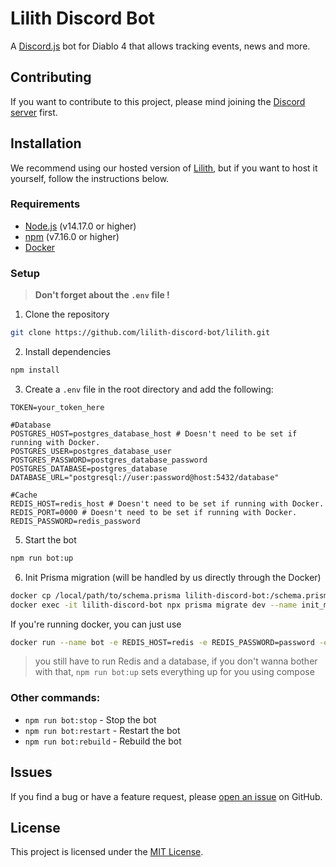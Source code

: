 # Lilith Discord Bot

A [Discord.js](https://discord.js.org/#/) bot for Diablo 4 that allows tracking events, news and more.

## Contributing

If you want to contribute to this project, please mind joining the [Discord server](https://discord.gg/Mv2yCrJK87) first.

## Installation

We recommend using our hosted version of [Lilith](https://lilith.mom), but if you want to host it yourself, follow the instructions below.

### Requirements

- [Node.js](https://nodejs.org/en/) (v14.17.0 or higher)
- [npm](https://www.npmjs.com/) (v7.16.0 or higher)
- [Docker](https://www.docker.com/)

### Setup

> **Don't forget about the `.env` file !**

1. Clone the repository

```bash
git clone https://github.com/lilith-discord-bot/lilith.git
```

2. Install dependencies

```bash
npm install
```

3. Create a `.env` file in the root directory and add the following:

```env
TOKEN=your_token_here

#Database
POSTGRES_HOST=postgres_database_host # Doesn't need to be set if running with Docker.
POSTGRES_USER=postgres_database_user
POSTGRES_PASSWORD=postgres_database_password
POSTGRES_DATABASE=postgres_database
DATABASE_URL="postgresql://user:password@host:5432/database"

#Cache
REDIS_HOST=redis_host # Doesn't need to be set if running with Docker.
REDIS_PORT=0000 # Doesn't need to be set if running with Docker.
REDIS_PASSWORD=redis_password
```

5. Start the bot

```bash
npm run bot:up
```

6. Init Prisma migration (will be handled by us directly through the Docker)

```bash
docker cp /local/path/to/schema.prisma lilith-discord-bot:/schema.prisma
docker exec -it lilith-discord-bot npx prisma migrate dev --name init_migration --schema /schema.prisma
```

If you're running docker, you can just use

```bash
docker run --name bot -e REDIS_HOST=redis -e REDIS_PASSWORD=password -e DATABASE_URL=something://user:password@host:port/database ghcr.io/lilith-discord-bot/lilith:latest
```

> you still have to run Redis and a database, if you don't wanna bother with that, `npm run bot:up` sets everything up for you using compose

### Other commands:

- `npm run bot:stop` - Stop the bot
- `npm run bot:restart` - Restart the bot
- `npm run bot:rebuild` - Rebuild the bot

## Issues

If you find a bug or have a feature request, please [open an issue](https://github.com/lilith-discord-bot/lilith/issues/new/choose) on GitHub.

## License

This project is licensed under the [MIT License](LICENSE).
